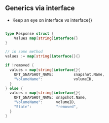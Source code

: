 
## Generics via interface

- Keep an eye on interface vs interface{}

```go

type Response struct {
	Values map[string]interface{}
}

// in some method
values := map[string]interface{}{}

if !removed {
  values = map[string]interface{}{
    OPT_SNAPSHOT_NAME:         snapshot.Name,
    "VolumeName":              volumeID,    
  }
} else {
  values = map[string]interface{}{
    OPT_SNAPSHOT_NAME: snapshot.Name,
    "VolumeName":      volumeID,
    "State":           "removed",
  }
}
```
